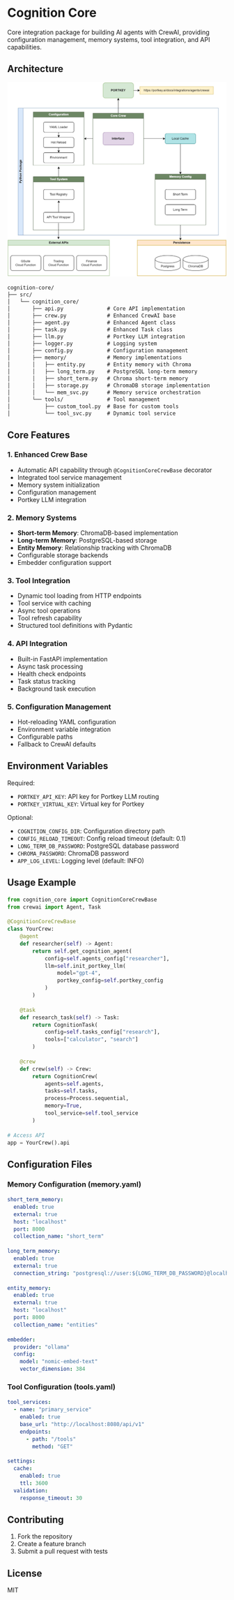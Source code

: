 # Cognition Core

Core integration package for building AI agents with CrewAI, providing configuration management, memory systems, tool integration, and API capabilities.

## Architecture
![Cognition AI](./designs/cognition-core.jpg)
```
cognition-core/
├── src/
│   └── cognition_core/
│       ├── api.py              # Core API implementation
│       ├── crew.py             # Enhanced CrewAI base
│       ├── agent.py            # Enhanced Agent class
│       ├── task.py             # Enhanced Task class
│       ├── llm.py              # Portkey LLM integration
│       ├── logger.py           # Logging system
│       ├── config.py           # Configuration management
│       ├── memory/             # Memory implementations
│       │   ├── entity.py       # Entity memory with Chroma
│       │   ├── long_term.py    # PostgreSQL long-term memory
│       │   ├── short_term.py   # Chroma short-term memory
│       │   ├── storage.py      # ChromaDB storage implementation
│       │   └── mem_svc.py      # Memory service orchestration
│       └── tools/              # Tool management
│           ├── custom_tool.py  # Base for custom tools
│           └── tool_svc.py     # Dynamic tool service
```


## Core Features

### 1. Enhanced Crew Base
- Automatic API capability through `@CognitionCoreCrewBase` decorator
- Integrated tool service management
- Memory system initialization
- Configuration management
- Portkey LLM integration

### 2. Memory Systems
- **Short-term Memory**: ChromaDB-based implementation
- **Long-term Memory**: PostgreSQL-based storage
- **Entity Memory**: Relationship tracking with ChromaDB
- Configurable storage backends
- Embedder configuration support

### 3. Tool Integration
- Dynamic tool loading from HTTP endpoints
- Tool service with caching
- Async tool operations
- Tool refresh capability
- Structured tool definitions with Pydantic

### 4. API Integration
- Built-in FastAPI implementation
- Async task processing
- Health check endpoints
- Task status tracking
- Background task execution

### 5. Configuration Management
- Hot-reloading YAML configuration
- Environment variable integration
- Configurable paths
- Fallback to CrewAI defaults

## Environment Variables

Required:
- `PORTKEY_API_KEY`: API key for Portkey LLM routing
- `PORTKEY_VIRTUAL_KEY`: Virtual key for Portkey

Optional:
- `COGNITION_CONFIG_DIR`: Configuration directory path
- `CONFIG_RELOAD_TIMEOUT`: Config reload timeout (default: 0.1)
- `LONG_TERM_DB_PASSWORD`: PostgreSQL database password
- `CHROMA_PASSWORD`: ChromaDB password
- `APP_LOG_LEVEL`: Logging level (default: INFO)

## Usage Example

```python
from cognition_core import CognitionCoreCrewBase
from crewai import Agent, Task

@CognitionCoreCrewBase
class YourCrew:
    @agent
    def researcher(self) -> Agent:
        return self.get_cognition_agent(
            config=self.agents_config["researcher"],
            llm=self.init_portkey_llm(
                model="gpt-4",
                portkey_config=self.portkey_config
            )
        )

    @task
    def research_task(self) -> Task:
        return CognitionTask(
            config=self.tasks_config["research"],
            tools=["calculator", "search"]
        )

    @crew
    def crew(self) -> Crew:
        return CognitionCrew(
            agents=self.agents,
            tasks=self.tasks,
            process=Process.sequential,
            memory=True,
            tool_service=self.tool_service
        )

# Access API
app = YourCrew().api
```

## Configuration Files

### Memory Configuration (memory.yaml)
```yaml
short_term_memory:
  enabled: true
  external: true
  host: "localhost"
  port: 8000
  collection_name: "short_term"

long_term_memory:
  enabled: true
  external: true
  connection_string: "postgresql://user:${LONG_TERM_DB_PASSWORD}@localhost:5432/db"

entity_memory:
  enabled: true
  external: true
  host: "localhost"
  port: 8000
  collection_name: "entities"

embedder:
  provider: "ollama"
  config:
    model: "nomic-embed-text"
    vector_dimension: 384
```

### Tool Configuration (tools.yaml)
```yaml
tool_services:
  - name: "primary_service"
    enabled: true
    base_url: "http://localhost:8080/api/v1"
    endpoints:
      - path: "/tools"
        method: "GET"

settings:
  cache:
    enabled: true
    ttl: 3600
  validation:
    response_timeout: 30
```

## Contributing

1. Fork the repository
2. Create a feature branch
3. Submit a pull request with tests

## License

MIT